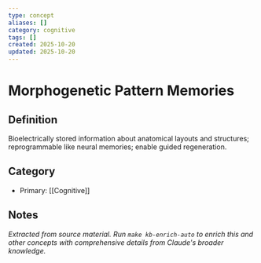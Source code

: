 ```yaml
---
type: concept
aliases: []
category: cognitive
tags: []
created: 2025-10-20
updated: 2025-10-20
---
```


# Morphogenetic Pattern Memories

## Definition

Bioelectrically stored information about anatomical layouts and structures; reprogrammable like neural memories; enable guided regeneration.

## Category

- Primary: [[Cognitive]]

## Notes

*Extracted from source material. Run `make kb-enrich-auto` to enrich this and other concepts with comprehensive details from Claude's broader knowledge.*
